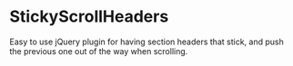 StickyScrollHeaders
===================

Easy to use jQuery plugin for having section headers that stick, and push the previous one out of the way when scrolling.